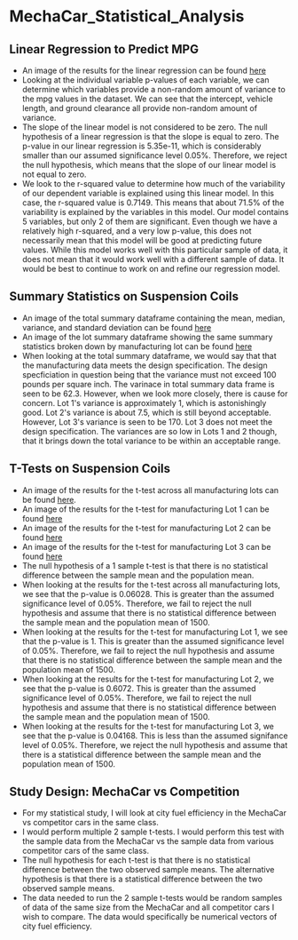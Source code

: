 # MechaCar_Statistical_Analysis

## Linear Regression to Predict MPG

- An image of the results for the linear regression can be found [here](https://github.com/azarowj/MechaCar_Statistical_Analysis/blob/main/LinearRegression.png)
- Looking at the individual variable p-values of each variable, we can determine which variables provide a non-random amount of variance to the mpg values in the dataset. We can see that the intercept, vehicle length, and ground clearance all provide non-random amount of variance.
- The slope of the linear model is not considered to be zero. The null hypothesis of a linear regression is that the slope is equal to zero. The p-value in our linear regression is 5.35e-11, which is considerably smaller than our assumed significance level 0.05%. Therefore, we reject the null hypothesis, which means that the slope of our linear model is not equal to zero.
- We look to the r-squared value to determine how much of the variability of our dependent variable is explained using this linear model. In this case, the r-squared value is 0.7149. This means that about 71.5% of the variability is explained by the variables in this model. Our model contains 5 variables, but only 2 of them are significant. Even though we have a relatively high r-squared, and a very low p-value, this does not necessarily mean that this model will be good at predicting future values. While this model works well with this particular sample of data, it does not mean that it would work well with a different sample of data. It would be best to continue to work on and refine our regression model.

## Summary Statistics on Suspension Coils

- An image of the total summary dataframe containing the mean, median, variance, and standard deviation can be found [here](https://github.com/azarowj/MechaCar_Statistical_Analysis/blob/main/TotalSummary.png)
- An image of the lot summary dataframe showing the same summary statistics broken down by manufacturing lot can be found [here](https://github.com/azarowj/MechaCar_Statistical_Analysis/blob/main/LotSummary.png)
- When looking at the total summary dataframe, we would say that that the manufacturing data meets the design specification. The design specficiation in question being that the variance must not exceed 100 pounds per square inch. The varinace in total summary data frame is seen to be 62.3. However, when we look more closely, there is cause for concern. Lot 1's variance is approximately 1, which is astonishingly good. Lot 2's variance is about 7.5, which is still beyond acceptable. However, Lot 3's variance is seen to be 170. Lot 3 does not meet the design specification. The variances are so low in Lots 1 and 2 though, that it brings down the total variance to be within an acceptable range.

## T-Tests on Suspension Coils

- An image of the results for the t-test across all manufacturing lots can be found [here](https://github.com/azarowj/MechaCar_Statistical_Analysis/blob/main/AllLotsTTest.png).
- An image of the results for the t-test for manufacturing Lot 1 can be found [here](https://github.com/azarowj/MechaCar_Statistical_Analysis/blob/main/Lot1TTest.png)
- An image of the results for the t-test for manufacturing Lot 2 can be found [here](https://github.com/azarowj/MechaCar_Statistical_Analysis/blob/main/Lot2TTest.png)
- An image of the results for the t-test for manufacturing Lot 3 can be found [here](https://github.com/azarowj/MechaCar_Statistical_Analysis/blob/main/Lot3TTest.png)
- The null hypothesis of a 1 sample t-test is that there is no statistical difference between the sample mean and the population mean.
- When looking at the results for the t-test across all manufacturing lots, we see that the p-value is 0.06028. This is greater than the assumed significance level of 0.05%. Therefore, we fail to reject the null hypothesis and assume that there is no statistical difference between the sample mean and the population mean of 1500.
- When looking at the results for the t-test for manufacturing Lot 1, we see that the p-value is 1. This is greater than the assumed significance level of 0.05%. Therefore, we fail to reject the null hypothesis and assume that there is no statistical difference between the sample mean and the population mean of 1500.
- When looking at the results for the t-test for manufacturing Lot 2, we see that the p-value is 0.6072. This is greater than the assumed significance level of 0.05%. Therefore, we fail to reject the null hypothesis and assume that there is no statistical difference between the sample mean and the population mean of 1500.
- When looking at the results for the t-test for manufacturing Lot 3, we see that the p-value is 0.04168. This is less than the assumed signifance level of 0.05%. Therefore, we reject the null hypothesis and assume that there is a statistical difference between the sample mean and the population mean of 1500.

## Study Design: MechaCar vs Competition

- For my statistical study, I will look at city fuel efficiency in the MechaCar vs competitor cars in the same class.
- I would perform multiple 2 sample t-tests. I would perform this test with the sample data from the MechaCar vs the sample data from various competitor cars of the same class.
- The null hypothesis for each t-test is that there is no statistical difference between the two observed sample means. The alternative hypothesis is that there is a statistical difference between the two observed sample means. 
- The data needed to run the 2 sample t-tests would be random samples of data of the same size from the MechaCar and all competitor cars I wish to compare. The data would specifically be numerical vectors of city fuel efficiency.
